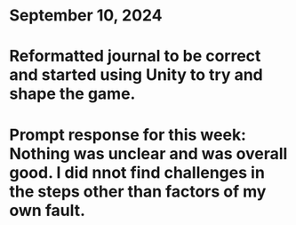 # September 10, 2024
# Reformatted journal to be correct and started using Unity to try and shape the game.
# Prompt response for this week: Nothing was unclear and was overall good. I did nnot find challenges in the steps other than factors of my own fault.
